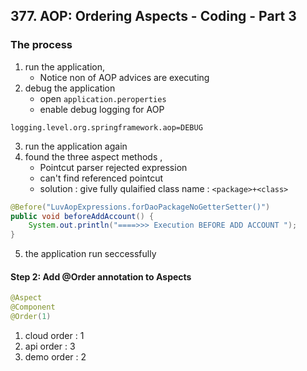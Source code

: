 ## 377. AOP: Ordering Aspects - Coding - Part 3

### The process 
1. run the application, 
   * Notice non of AOP advices are executing 
2. debug the application 
   * open `application.peroperties`
   * enable debug logging for AOP 
```properties
logging.level.org.springframework.aop=DEBUG
```
3. run the application again 
4. found the three aspect methods , 
   * Pointcut parser rejected expression 
   * can't find referenced pointcut 
   * solution : give fully qulaified class name : `<package>+<class>`
```java
@Before("LuvAopExpressions.forDaoPackageNoGetterSetter()")
public void beforeAddAccount() {
    System.out.println("====>>> Execution BEFORE ADD ACCOUNT ");
}
```
5. the application run seccessfully 

#### Step 2: Add @Order annotation to Aspects 
```java
@Aspect
@Component
@Order(1) 
```
1. cloud order : 1 
2. api order : 3 
3. demo order : 2 